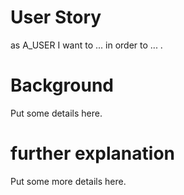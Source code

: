 # User Story

as A_USER I want to  ... in order to ... .

# Background

Put some details here. 

# further explanation

Put some more details here. 
